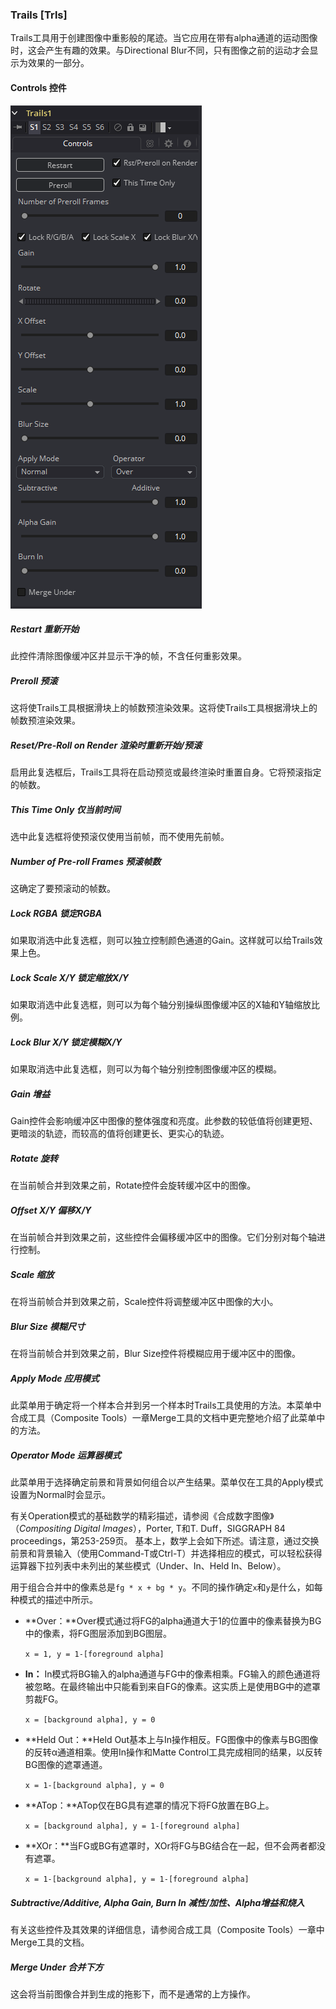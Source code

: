 ### Trails [Trls]

Trails工具用于创建图像中重影般的尾迹。当它应用在带有alpha通道的运动图像时，这会产生有趣的效果。与Directional Blur不同，只有图像之前的运动才会显示为效果的一部分。

#### Controls 控件

![Trls_Controls](images\Trls_Controls.png)

##### Restart 重新开始

此控件清除图像缓冲区并显示干净的帧，不含任何重影效果。

##### Preroll 预滚

这将使Trails工具根据滑块上的帧数预渲染效果。这将使Trails工具根据滑块上的帧数预渲染效果。

##### Reset/Pre-Roll on Render 渲染时重新开始/预滚

启用此复选框后，Trails工具将在启动预览或最终渲染时重置自身。它将预滚指定的帧数。

##### This Time Only 仅当前时间

选中此复选框将使预滚仅使用当前帧，而不使用先前帧。

##### Number of Pre-roll Frames 预滚帧数

这确定了要预滚动的帧数。

##### Lock RGBA 锁定RGBA

如果取消选中此复选框，则可以独立控制颜色通道的Gain。这样就可以给Trails效果上色。

##### Lock Scale X/Y 锁定缩放X/Y

如果取消选中此复选框，则可以为每个轴分别操纵图像缓冲区的X轴和Y轴缩放比例。

##### Lock Blur X/Y 锁定模糊X/Y

如果取消选中此复选框，则可以为每个轴分别控制图像缓冲区的模糊。

##### Gain 增益

Gain控件会影响缓冲区中图像的整体强度和亮度。此参数的较低值将创建更短、更暗淡的轨迹，而较高的值将创建更长、更实心的轨迹。

##### Rotate 旋转

在当前帧合并到效果之前，Rotate控件会旋转缓冲区中的图像。

##### Offset X/Y 偏移X/Y

在当前帧合并到效果之前，这些控件会偏移缓冲区中的图像。它们分别对每个轴进行控制。

##### Scale 缩放

在将当前帧合并到效果之前，Scale控件将调整缓冲区中图像的大小。

##### Blur Size 模糊尺寸

在将当前帧合并到效果之前，Blur Size控件将模糊应用于缓冲区中的图像。

##### Apply Mode 应用模式

此菜单用于确定将一个样本合并到另一个样本时Trails工具使用的方法。本菜单中合成工具（Composite Tools）一章Merge工具的文档中更完整地介绍了此菜单中的方法。

##### Operator Mode 运算器模式

此菜单用于选择确定前景和背景如何组合以产生结果。菜单仅在工具的Apply模式设置为Normal时会显示。

有关Operation模式的基础数学的精彩描述，请参阅《合成数字图像》（*Compositing Digital Images*），Porter, T和T. Duff，SIGGRAPH 84 proceedings，第253-259页。 基本上，数学上会如下所述。请注意，通过交换前景和背景输入（使用Command-T或Ctrl-T）并选择相应的模式，可以轻松获得运算器下拉列表中未列出的某些模式（Under、In、Held In、Below）。 

用于组合合并中的像素总是`fg * x + bg * y`。不同的操作确定`x`和`y`是什么，如每种模式的描述中所示。

- **Over：**Over模式通过将FG的alpha通道大于1的位置中的像素替换为BG中的像素，将FG图层添加到BG图层。

  `x = 1, y = 1-[foreground alpha]`
  
- **In：**  In模式将BG输入的alpha通道与FG中的像素相乘。FG输入的颜色通道将被忽略。在最终输出中只能看到来自FG的像素。这实质上是使用BG中的遮罩剪裁FG。

  `x = [background alpha], y = 0`

- **Held Out：**Held Out基本上与In操作相反。FG图像中的像素与BG图像的反转α通道相乘。使用In操作和Matte Control工具完成相同的结果，以反转BG图像的遮罩通道。

  `x = 1-[background alpha], y = 0`

- **ATop：**ATop仅在BG具有遮罩的情况下将FG放置在BG上。

  `x = [background alpha], y = 1-[foreground alpha]`

- **XOr：**当FG或BG有遮罩时，XOr将FG与BG结合在一起，但不会两者都没有遮罩。

  `x = 1-[background alpha], y = 1-[foreground alpha]`

##### Subtractive/Additive, Alpha Gain, Burn In 减性/加性、Alpha增益和烧入

有关这些控件及其效果的详细信息，请参阅合成工具（Composite Tools）一章中Merge工具的文档。

##### Merge Under 合并下方

这会将当前图像合并到生成的拖影下，而不是通常的上方操作。